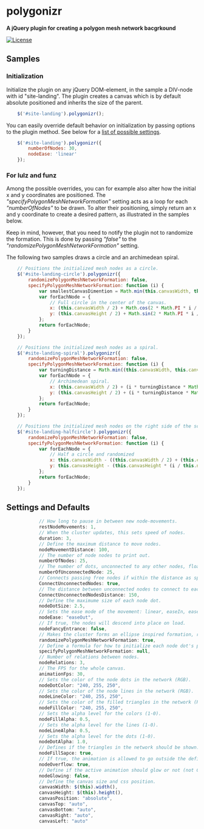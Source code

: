 polygonizr
==========
**A jQuery plugin for creating a polygon mesh network bacgrkound**

[![License](https://img.shields.io/badge/license-Beerware-blue.svg)](LICENSE.md)

## Samples

### Initialization
Initialize the plugin on any jQuery DOM-element, in the sample a DIV-node with id "site-landing". The plugin creates a canvas which is by default absolute positioned and inherits the size of the parent.

```javascript
    $('#site-landing').polygonizr();
```
You can easily override default behavior on initialization by passing options to the plugin method. See below for a [list of possible settings](#settings-and-defaults).

```javascript
    $('#site-landing').polygonizr({
        numberOfNodes: 30,
        nodeEase: 'linear'
    });
```

### For lulz and funz
Among the possible overrides, you can for example also alter how the initial x and y coordinates are positioned. The <i>"specifyPolygonMeshNetworkFormation"</i> setting acts as a loop for each <i>"numberOfNodes"</i> to be drawn. To alter their positioning, simply return an x and y coordinate to create a desired pattern, as illustrated in the samples below.

Keep in mind, however, that you need to notify the plugin not to randomize the formation. This is done by passing <i>"false"</i> to the <i>"randomizePolygonMeshNetworkFormation"</i> setting.

The following two samples draws a circle and an archimedean spiral.

```javascript
    // Positions the initialized mesh nodes as a circle.
    $('#site-landing-circle').polygonizr({
        randomizePolygonMeshNetworkFormation: false,
        specifyPolygonMeshNetworkFormation: function (i) {
            var smallestCanvasDimention = Math.min(this.canvasWidth, this.canvasHeight) / 2;
            var forEachNode = {
                // Full circle in the center of the canvas.
                x: (this.canvasWidth / 2) + Math.cos(2 * Math.PI * i / this.numberOfNodes) * smallestCanvasDimention,
                y: (this.canvasHeight / 2) + Math.sin(2 * Math.PI * i / this.numberOfNodes) * smallestCanvasDimention
            };
            return forEachNode;
        }
    });

    // Positions the initialized mesh nodes as a spiral.
    $('#site-landing-spiral').polygonizr({
        randomizePolygonMeshNetworkFormation: false,
        specifyPolygonMeshNetworkFormation: function (i) {
            var turningDistance = Math.min((this.canvasWidth, this.canvasHeight) / 2) / this.numberOfNodes;
            var forEachNode = {
                // Archimedean spiral.
                x: (this.canvasWidth / 2) + (i * turningDistance * Math.PI / 180) * Math.cos((i * turningDistance) * Math.PI / 180) * turningDistance ,
                y: (this.canvasHeight / 2) + (i * turningDistance * Math.PI / 180) * Math.sin((i * turningDistance) * Math.PI / 180) * turningDistance
            };
            return forEachNode;
        }
    });

    // Positions the initialized mesh nodes on the right side of the screen, half circle style.
    $('#site-landing-halfcircle').polygonizr({
        randomizePolygonMeshNetworkFormation: false,
        specifyPolygonMeshNetworkFormation: function (i) {
            var forEachNode = {
                // Half a circle and randomized
                x: this.canvasWidth - ((this.canvasWidth / 2) + (this.canvasHeight / 2) * Math.cos(i * (2 * Math.PI / this.numberOfNodes))) * Math.random(),
                y: this.canvasHeight - (this.canvasHeight * (i / this.numberOfNodes))
            };
            return forEachNode;
        }
    });
```

## Settings and Defaults

```javascript
            // How long to pause in between new node-movements.
            restNodeMovements: 1,
            // When the cluster updates, this sets speed of nodes.
            duration: 3,
            // Define the maximum distance to move nodes.
            nodeMovementDistance: 100,
            // The number of node nodes to print out.
            numberOfNodes: 25,
            // The number of dots, unconnected to any other nodes, floating arround.
            numberOfUnconnectedNode: 25,
            // Connects passing free nodes if within the distance as specified in ConnectUnconnectedNodesDistance.
            ConnectUnconnectedNodes: true,
            // The distance between unconnected nodes to connect to each other.
            ConnectUnconnectedNodesDistance: 150,
            // Define the maximume size of each node dot.
            nodeDotSize: 2.5,
            // Sets the ease mode of the movement: linear, easeIn, easeOut, easeInOut, accelerateDecelerate.
            nodeEase: "easeOut",
            // If true, the nodes will descend into place on load.
            nodeFancyEntrance: false,
            // Makes the cluster forms an ellipse inspired formation, random if true.
            randomizePolygonMeshNetworkFormation: true,
            // Define a formula for how to initialize each node dot's position.
            specifyPolygonMeshNetworkFormation: null,
            // Number of relations between nodes.
            nodeRelations: 3,
            // The FPS for the whole canvas.
            animationFps: 30,
            // Sets the color of the node dots in the network (RGB).
            nodeDotColor: "240, 255, 250",
            // Sets the color of the node lines in the network (RGB).
            nodeLineColor: "240, 255, 250",
            // Sets the color of the filled triangles in the network (RGB).
            nodeFillColor: "240, 255, 250",
            // Sets the alpha level for the colors (1-0).
            nodeFillAlpha: 0.5,
            // Sets the alpha level for the lines (1-0).
            nodeLineAlpha: 0.5,
            // Sets the alpha level for the dots (1-0).
            nodeDotAlpha: 1.0,
            // Defines if the triangles in the network should be shown.
            nodeFillSapce: true,
            // If true, the animation is allowed to go outside the definde canvas space.
            nodeOverflow: true,
            // Define if the active animation should glow or not (not CPU friendly).
            nodeGlowing: false,
            // Define the canvas size and css position.
            canvasWidth: $(this).width(),
            canvasHeight: $(this).height(),
            canvasPosition: "absolute",
            canvasTop: "auto",
            canvasBottom: "auto",
            canvasRight: "auto",
            canvasLeft: "auto"
```